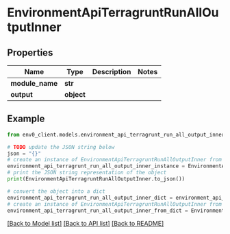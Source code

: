 # EnvironmentApiTerragruntRunAllOutputInner


## Properties

Name | Type | Description | Notes
------------ | ------------- | ------------- | -------------
**module_name** | **str** |  | 
**output** | **object** |  | 

## Example

```python
from env0_client.models.environment_api_terragrunt_run_all_output_inner import EnvironmentApiTerragruntRunAllOutputInner

# TODO update the JSON string below
json = "{}"
# create an instance of EnvironmentApiTerragruntRunAllOutputInner from a JSON string
environment_api_terragrunt_run_all_output_inner_instance = EnvironmentApiTerragruntRunAllOutputInner.from_json(json)
# print the JSON string representation of the object
print(EnvironmentApiTerragruntRunAllOutputInner.to_json())

# convert the object into a dict
environment_api_terragrunt_run_all_output_inner_dict = environment_api_terragrunt_run_all_output_inner_instance.to_dict()
# create an instance of EnvironmentApiTerragruntRunAllOutputInner from a dict
environment_api_terragrunt_run_all_output_inner_from_dict = EnvironmentApiTerragruntRunAllOutputInner.from_dict(environment_api_terragrunt_run_all_output_inner_dict)
```
[[Back to Model list]](../README.md#documentation-for-models) [[Back to API list]](../README.md#documentation-for-api-endpoints) [[Back to README]](../README.md)


